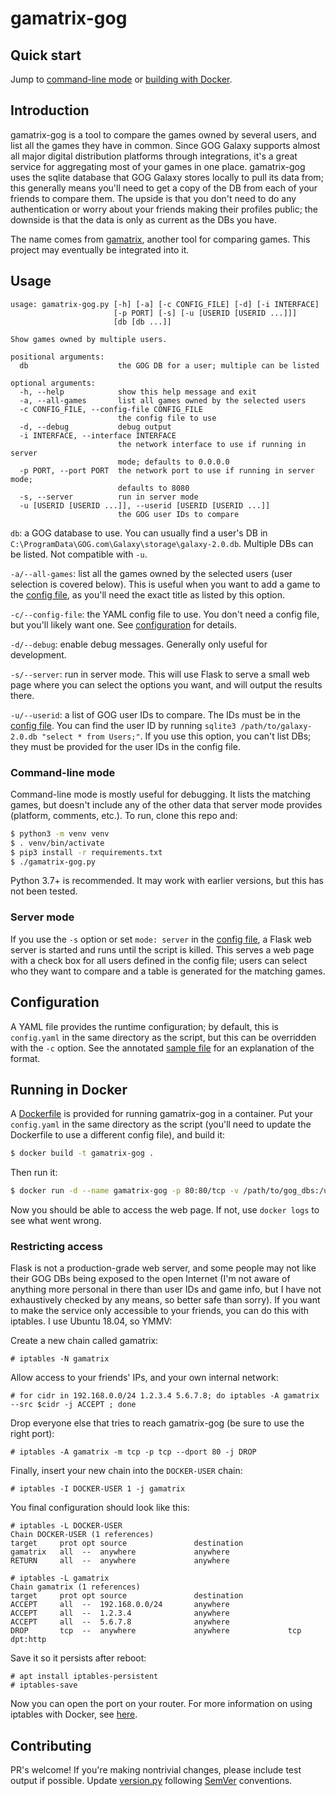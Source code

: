 # gamatrix-gog

## Quick start

Jump to [command-line mode](#cli) or [building with Docker](#docker).

## Introduction

gamatrix-gog is a tool to compare the games owned by several users, and list all the games they have in common. Since GOG Galaxy supports almost all major digital distribution platforms through integrations, it's a great service for aggregating most of your games in one place. gamatrix-gog uses the sqlite database that GOG Galaxy stores locally to pull its data from; this generally means you'll need to get a copy of the DB from each of your friends to compare them. The upside is that you don't need to do any authentication or worry about your friends making their profiles public; the downside is that the data is only as current as the DBs you have.

The name comes from [gamatrix](https://github.com/d3r3kk/gamatrix), another tool for comparing games. This project may eventually be integrated into it.

## Usage

```pre
usage: gamatrix-gog.py [-h] [-a] [-c CONFIG_FILE] [-d] [-i INTERFACE]
                       [-p PORT] [-s] [-u [USERID [USERID ...]]]
                       [db [db ...]]

Show games owned by multiple users.

positional arguments:
  db                    the GOG DB for a user; multiple can be listed

optional arguments:
  -h, --help            show this help message and exit
  -a, --all-games       list all games owned by the selected users
  -c CONFIG_FILE, --config-file CONFIG_FILE
                        the config file to use
  -d, --debug           debug output
  -i INTERFACE, --interface INTERFACE
                        the network interface to use if running in server
                        mode; defaults to 0.0.0.0
  -p PORT, --port PORT  the network port to use if running in server mode;
                        defaults to 8080
  -s, --server          run in server mode
  -u [USERID [USERID ...]], --userid [USERID [USERID ...]]
                        the GOG user IDs to compare
```

`db`: a GOG database to use. You can usually find a user's DB in `C:\ProgramData\GOG.com\Galaxy\storage\galaxy-2.0.db`. Multiple DBs can be listed. Not compatible with `-u`.

`-a/--all-games`: list all the games owned by the selected users (user selection is covered below). This is useful when you want to add a game to the [config file](#configuration), as you'll need the exact title as listed by this option.

`-c/--config-file`: the YAML config file to use. You don't need a config file, but you'll likely want one. See [configuration](#configuration) for details.

`-d/--debug`: enable debug messages. Generally only useful for development.

`-s/--server`: run in server mode. This will use Flask to serve a small web page where you can select the options you want, and will output the results there.

`-u/--userid`: a list of GOG user IDs to compare. The IDs must be in the [config file](#configuration). You can find the user ID by running `sqlite3 /path/to/galaxy-2.0.db "select * from Users;"`. If you use this option, you can't list DBs; they must be provided for the user IDs in the config file.

### <a name=cli></a>Command-line mode

Command-line mode is mostly useful for debugging. It lists the matching games, but doesn't include any of the other data that server mode provides (platform, comments, etc.). To run, clone this repo and:

```bash
$ python3 -m venv venv
$ . venv/bin/activate
$ pip3 install -r requirements.txt
$ ./gamatrix-gog.py
```

Python 3.7+ is recommended. It may work with earlier versions, but this has not been tested.

### Server mode

If you use the `-s` option or set `mode: server` in the [config file](#configuration), a Flask web server is started and runs until the script is killed. This serves a web page with a check box for all users defined in the config file; users can select who they want to compare and a table is generated for the matching games.

## <a name="configuration"></a>Configuration

A YAML file provides the runtime configuration; by default, this is `config.yaml` in the same directory as the script, but this can be overridden with the `-c` option. See the annotated [sample file](config-sample.yaml) for an explanation of the format.

## <a name=docker></a>Running in Docker

A [Dockerfile](Dockerfile) is provided for running gamatrix-gog in a container. Put your `config.yaml` in the same directory as the script (you'll need to update the Dockerfile to use a different config file), and build it:

```bash
$ docker build -t gamatrix-gog .
```

Then run it:

```bash
$ docker run -d --name gamatrix-gog -p 80:80/tcp -v /path/to/gog_dbs:/usr/src/app/gog_dbs gamatrix-gog
```

Now you should be able to access the web page. If not, use `docker logs` to see what went wrong.

### Restricting access

Flask is not a production-grade web server, and some people may not like their GOG DBs being exposed to the open Internet (I'm not aware of anything more personal in there than user IDs and game info, but I have not exhaustively checked by any means, so better safe than sorry). If you want to make the service only accessible to your friends, you can do this with iptables. I use Ubuntu 18.04, so YMMV:

Create a new chain called gamatrix:

```pre
# iptables -N gamatrix
```

Allow access to your friends' IPs, and your own internal network:

```pre
# for cidr in 192.168.0.0/24 1.2.3.4 5.6.7.8; do iptables -A gamatrix --src $cidr -j ACCEPT ; done
```

Drop everyone else that tries to reach gamatrix-gog (be sure to use the right port):

```pre
# iptables -A gamatrix -m tcp -p tcp --dport 80 -j DROP
```

Finally, insert your new chain into the `DOCKER-USER` chain:

```pre
# iptables -I DOCKER-USER 1 -j gamatrix
```

You final configuration should look like this:

```pre
# iptables -L DOCKER-USER
Chain DOCKER-USER (1 references)
target     prot opt source               destination
gamatrix   all  --  anywhere             anywhere
RETURN     all  --  anywhere             anywhere

# iptables -L gamatrix
Chain gamatrix (1 references)
target     prot opt source               destination
ACCEPT     all  --  192.168.0.0/24       anywhere
ACCEPT     all  --  1.2.3.4              anywhere
ACCEPT     all  --  5.6.7.8              anywhere
DROP       tcp  --  anywhere             anywhere             tcp dpt:http
```

Save it so it persists after reboot:

```pre
# apt install iptables-persistent
# iptables-save
```

Now you can open the port on your router. For more information on using iptables with Docker, see [here](https://docs.docker.com/network/iptables/).

## Contributing

PR's welcome! If you're making nontrivial changes, please include test output if possible. Update [version.py](version.py) following [SemVer](https://semver.org/) conventions.